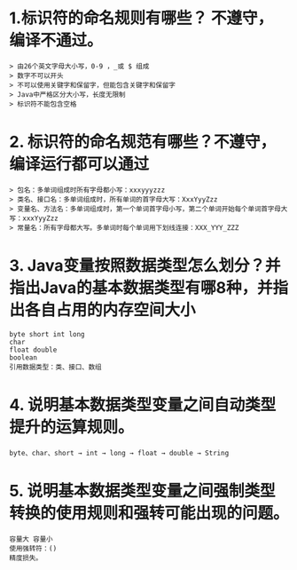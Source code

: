# 
# 1.标识符的命名规则有哪些？ 不遵守，编译不通过。
	> 由26个英文字母大小写，0-9 ，_或 $ 组成
	> 数字不可以开头
	> 不可以使用关键字和保留字，但能包含关键字和保留字
	> Java中严格区分大小写，长度无限制
	> 标识符不能包含空格
# 2. 标识符的命名规范有哪些？不遵守，编译运行都可以通过
	> 包名：多单词组成时所有字母都小写：xxxyyyzzz
	> 类名、接口名：多单词组成时，所有单词的首字母大写：XxxYyyZzz 
	> 变量名、方法名：多单词组成时，第一个单词首字母小写，第二个单词开始每个单词首字母大写：xxxYyyZzz 
	> 常量名：所有字母都大写。多单词时每个单词用下划线连接：XXX_YYY_ZZZ
# 3. Java变量按照数据类型怎么划分？并指出Java的基本数据类型有哪8种，并指出各自占用的内存空间大小
	byte short int long
	char
	float double
	boolean
	引用数据类型：类、接口、数组
# 4. 说明基本数据类型变量之间自动类型提升的运算规则。
	byte、char、short → int → long → float → double → String
# 5. 说明基本数据类型变量之间强制类型转换的使用规则和强转可能出现的问题。
	容量大 容量小
	使用强转符：()
	精度损失。 
